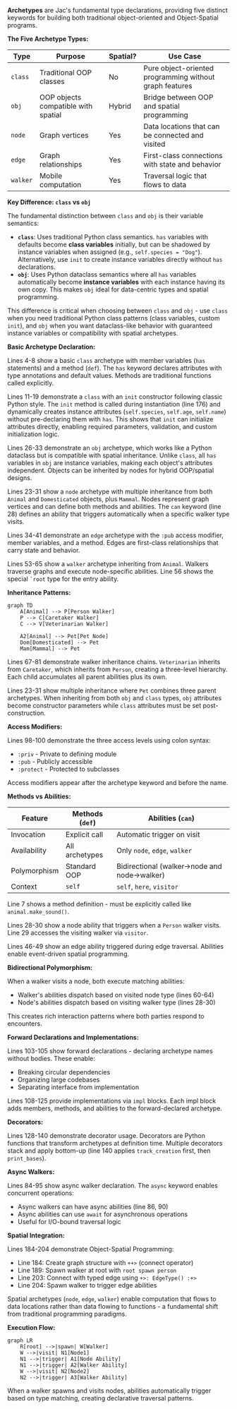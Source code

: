 **Archetypes** are Jac's fundamental type declarations, providing five distinct keywords for building both traditional object-oriented and Object-Spatial programs.

**The Five Archetype Types:**

| Type | Purpose | Spatial? | Use Case |
|------|---------|----------|----------|
| `class` | Traditional OOP classes | No | Pure object-oriented programming without graph features |
| `obj` | OOP objects compatible with spatial | Hybrid | Bridge between OOP and spatial programming |
| `node` | Graph vertices | Yes | Data locations that can be connected and visited |
| `edge` | Graph relationships | Yes | First-class connections with state and behavior |
| `walker` | Mobile computation | Yes | Traversal logic that flows to data |

**Key Difference: `class` vs `obj`**

The fundamental distinction between `class` and `obj` is their variable semantics:

- **`class`**: Uses traditional Python class semantics. `has` variables with defaults become **class variables** initially, but can be shadowed by instance variables when assigned (e.g., `self.species = "Dog"`). Alternatively, use `init` to create instance variables directly without `has` declarations.
- **`obj`**: Uses Python dataclass semantics where all `has` variables automatically become **instance variables** with each instance having its own copy. This makes `obj` ideal for data-centric types and spatial programming.

This difference is critical when choosing between `class` and `obj` - use `class` when you need traditional Python class patterns (class variables, custom `init`), and `obj` when you want dataclass-like behavior with guaranteed instance variables or compatibility with spatial archetypes.

**Basic Archetype Declaration:**

Lines 4-8 show a basic `class` archetype with member variables (`has` statements) and a method (`def`). The `has` keyword declares attributes with type annotations and default values. Methods are traditional functions called explicitly.

Lines 11-19 demonstrate a `class` with an `init` constructor following classic Python style. The `init` method is called during instantiation (line 176) and dynamically creates instance attributes (`self.species`, `self.age`, `self.name`) without pre-declaring them with `has`. This shows that `init` can initialize attributes directly, enabling required parameters, validation, and custom initialization logic.

Lines 26-33 demonstrate an `obj` archetype, which works like a Python dataclass but is compatible with spatial inheritance. Unlike `class`, all `has` variables in `obj` are instance variables, making each object's attributes independent. Objects can be inherited by nodes for hybrid OOP/spatial designs.

Lines 23-31 show a `node` archetype with multiple inheritance from both `Animal` and `Domesticated` objects, plus `Mammal`. Nodes represent graph vertices and can define both methods and abilities. The `can` keyword (line 28) defines an ability that triggers automatically when a specific walker type visits.

Lines 34-41 demonstrate an `edge` archetype with the `:pub` access modifier, member variables, and a method. Edges are first-class relationships that carry state and behavior.

Lines 53-65 show a `walker` archetype inheriting from `Animal`. Walkers traverse graphs and execute node-specific abilities. Line 56 shows the special `` `root `` type for the entry ability.

**Inheritance Patterns:**

```mermaid
graph TD
    A[Animal] --> P[Person Walker]
    P --> C[Caretaker Walker]
    C --> V[Veterinarian Walker]

    A2[Animal] --> Pet[Pet Node]
    Dom[Domesticated] --> Pet
    Mam[Mammal] --> Pet
```

Lines 67-81 demonstrate walker inheritance chains. `Veterinarian` inherits from `Caretaker`, which inherits from `Person`, creating a three-level hierarchy. Each child accumulates all parent abilities plus its own.

Lines 23-31 show multiple inheritance where `Pet` combines three parent archetypes. When inheriting from both `obj` and `class` types, `obj` attributes become constructor parameters while `class` attributes must be set post-construction.

**Access Modifiers:**

Lines 98-100 demonstrate the three access levels using colon syntax:
- `:priv` - Private to defining module
- `:pub` - Publicly accessible
- `:protect` - Protected to subclasses

Access modifiers appear after the archetype keyword and before the name.

**Methods vs Abilities:**

| Feature | Methods (`def`) | Abilities (`can`) |
|---------|----------------|-------------------|
| Invocation | Explicit call | Automatic trigger on visit |
| Availability | All archetypes | Only `node`, `edge`, `walker` |
| Polymorphism | Standard OOP | Bidirectional (walker→node and node→walker) |
| Context | `self` | `self`, `here`, `visitor` |

Line 7 shows a method definition - must be explicitly called like `animal.make_sound()`.

Lines 28-30 show a node ability that triggers when a `Person` walker visits. Line 29 accesses the visiting walker via `visitor`.

Lines 46-49 show an edge ability triggered during edge traversal. Abilities enable event-driven spatial programming.

**Bidirectional Polymorphism:**

When a walker visits a node, both execute matching abilities:
- Walker's abilities dispatch based on visited node type (lines 60-64)
- Node's abilities dispatch based on visiting walker type (lines 28-30)

This creates rich interaction patterns where both parties respond to encounters.

**Forward Declarations and Implementations:**

Lines 103-105 show forward declarations - declaring archetype names without bodies. These enable:
- Breaking circular dependencies
- Organizing large codebases
- Separating interface from implementation

Lines 108-125 provide implementations via `impl` blocks. Each impl block adds members, methods, and abilities to the forward-declared archetype.

**Decorators:**

Lines 128-140 demonstrate decorator usage. Decorators are Python functions that transform archetypes at definition time. Multiple decorators stack and apply bottom-up (line 140 applies `track_creation` first, then `print_bases`).

**Async Walkers:**

Lines 84-95 show async walker declaration. The `async` keyword enables concurrent operations:
- Async walkers can have async abilities (line 86, 90)
- Async abilities can use `await` for asynchronous operations
- Useful for I/O-bound traversal logic

**Spatial Integration:**

Lines 184-204 demonstrate Object-Spatial Programming:
- Line 184: Create graph structure with `++>` (connect operator)
- Line 189: Spawn walker at root with `root spawn person`
- Line 203: Connect with typed edge using `+>: EdgeType() :+>`
- Line 204: Spawn walker to trigger edge abilities

Spatial archetypes (`node`, `edge`, `walker`) enable computation that flows to data locations rather than data flowing to functions - a fundamental shift from traditional programming paradigms.

**Execution Flow:**

```mermaid
graph LR
    R[root] -->|spawn| W[Walker]
    W -->|visit| N1[Node1]
    N1 -->|trigger| A1[Node Ability]
    N1 -->|trigger| A2[Walker Ability]
    W -->|visit| N2[Node2]
    N2 -->|trigger| A3[Walker Ability]
```

When a walker spawns and visits nodes, abilities automatically trigger based on type matching, creating declarative traversal patterns.
